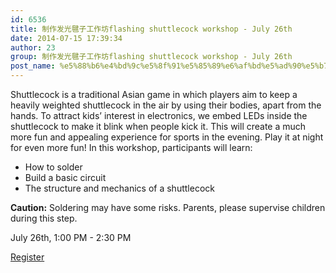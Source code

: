 ```yaml
---
id: 6536
title: 制作发光毽子工作坊flashing shuttlecock workshop - July 26th
date: 2014-07-15 17:39:34
author: 23
group: 制作发光毽子工作坊flashing shuttlecock workshop - July 26th
post_name: %e5%88%b6%e4%bd%9c%e5%8f%91%e5%85%89%e6%af%bd%e5%ad%90%e5%b7%a5%e4%bd%9c%e5%9d%8aflashing-shuttlecock-workshop-july-19th
---
```


Shuttlecock is a traditional Asian game in which players aim to keep a heavily weighted shuttlecock in the air by using their bodies, apart from the hands. To attract kids’ interest in electronics, we embed LEDs inside the shuttlecock to make it blink when people kick it. This will create a much more fun and appealing experience for sports in the evening. Play it at night for even more fun! In this workshop, participants will learn:
- How to solder
- Build a basic circuit
- The structure and mechanics of a shuttlecock

**Caution:** Soldering may have some risks. Parents, please supervise children during this step.

July 26th, 1:00 PM - 2:30 PM

[Register](http://www.vasee.com/event/view.jsp?inid=ff80808146acac6f0147395ff0f5480a)